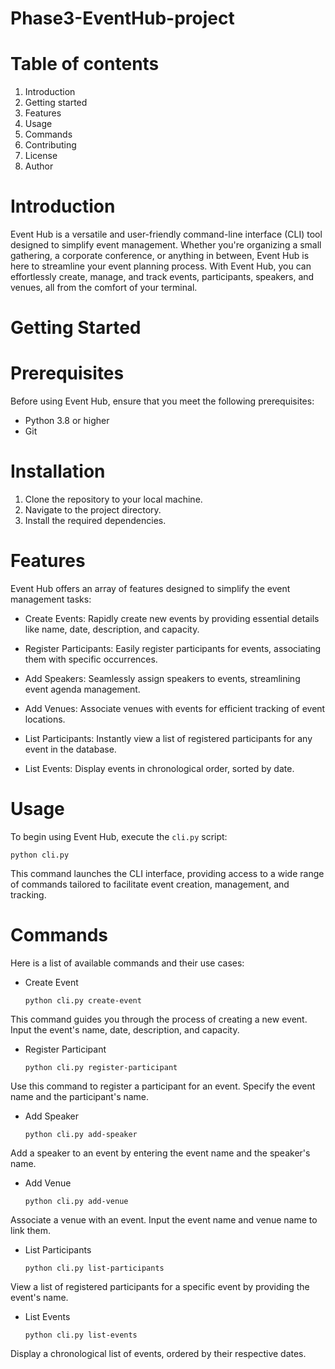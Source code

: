 # Phase3-EventHub-project

# Table of contents
1. Introduction
2. Getting started
3. Features
4. Usage
5. Commands
6. Contributing
7. License
8. Author

# Introduction
Event Hub is a versatile and user-friendly command-line interface (CLI) tool designed to simplify event management. Whether you're organizing a small gathering, a corporate conference, or anything in between, Event Hub is here to streamline your event planning process. With Event Hub, you can effortlessly create, manage, and track events, participants, speakers, and venues, all from the comfort of your terminal.

# Getting Started
 # Prerequisites
Before using Event Hub, ensure that you meet the following prerequisites:

* Python 3.8 or higher
* Git 

 # Installation
 1. Clone the repository to your local machine.
 2. Navigate to the project directory.
 3. Install the required dependencies.

# Features
Event Hub offers an array of features designed to simplify the event management tasks:

* Create Events: Rapidly create new events by providing essential details like name, date, description, and capacity.

* Register Participants: Easily register participants for events, associating them with specific occurrences.

* Add Speakers: Seamlessly assign speakers to events, streamlining event agenda management.

* Add Venues: Associate venues with events for efficient tracking of event locations.

* List Participants: Instantly view a list of registered participants for any event in the database.

* List Events: Display events in chronological order, sorted by date.

# Usage
To begin using Event Hub, execute the `cli.py` script: 

    python cli.py

This command launches the CLI interface, providing access to a wide range of commands tailored to facilitate event creation, management, and tracking.

# Commands
Here is a list of available commands and their use cases:
 - Create Event
          
       python cli.py create-event

 This command guides you through the process of creating a new event. Input the event's name, date, description, and capacity.

 - Register Participant

       python cli.py register-participant

Use this command to register a participant for an event. Specify the event name and the participant's name.

- Add Speaker

      python cli.py add-speaker

Add a speaker to an event by entering the event name and the speaker's name.

- Add Venue

      python cli.py add-venue

Associate a venue with an event. Input the event name and venue name to link them.

- List Participants

      python cli.py list-participants

View a list of registered participants for a specific event by providing the event's name.

- List Events

      python cli.py list-events

Display a chronological list of events, ordered by their respective dates.